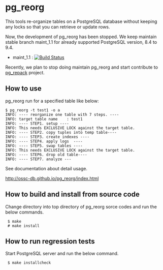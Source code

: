 pg_reorg
=======
This tools re-organize tables on a PostgreSQL database without keeping any locks so that you can retrieve or update rows.

Now, the development of pg_reorg has been stopped.
We keep maintain stable branch maint_1.1 for already supported PostgreSQL version, 8.4 to 9.4.

* maint_1.1 : [![Build Status](https://travis-ci.org/ossc-db/pg_reorg.svg?branch=maint_1.1)](https://travis-ci.org/ossc-db/pg_reorg)

Recently, we plan to stop doing maintain pg_reorg  and start contribute  to [pg_repack](http://github.com/reorg/pg_repack) project.

How to use
----------
pg_reorg run for a specified table like below:

````
$ pg_reorg -t test1 -o a
INFO: ---- reorganize one table with 7 steps. ----
INFO: target table name    : test1
INFO: ---- STEP1. setup ----
INFO: This needs EXCLUSIVE LOCK against the target table.
INFO: ---- STEP2. copy tuples into temp table----
INFO: ---- STEP3. create indexes ----
INFO: ---- STEP4. apply logs  ----
INFO: ---- STEP5. swap tables ----
INFO: This needs EXCLUSIVE LOCK against the target table.
INFO: ---- STEP6. drop old table----
INFO: ---- STEP7. analyze ---
````

See documentation about detail usage.

http://ossc-db.github.io/pg_reorg/index.html

How to build and install from source code
-----------------------------------------
Change directory into top directory of pg_reorg sorce codes and
run the below commands.

````
 $ make
 # make install
````

How to run regression tests
---------------------------
Start PostgreSQL server and run the below command.

````
 $ make installcheck
````

